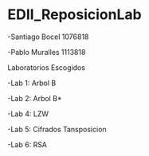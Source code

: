 # EDII_ReposicionLab

-Santiago Bocel 1076818 

-Pablo Muralles 1113818

Laboratorios Escogidos

-Lab 1: Arbol B

-Lab 2: Arbol B*

-Lab 4: LZW

-Lab 5: Cifrados Tansposicion

-Lab 6: RSA
